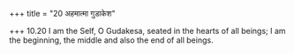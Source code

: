 +++
title = "20 अहमात्मा गुडाकेश"

+++
10.20 I am the Self, O Gudakesa, seated in the hearts of all beings; I
am the beginning, the middle and also the end of all beings.
